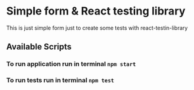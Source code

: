 # Simple form & React testing library

This is just simple form just to create some tests with react-testin-library

## Available Scripts

### To run application run in terminal `npm start`

### To run tests run in terminal `npm test`
